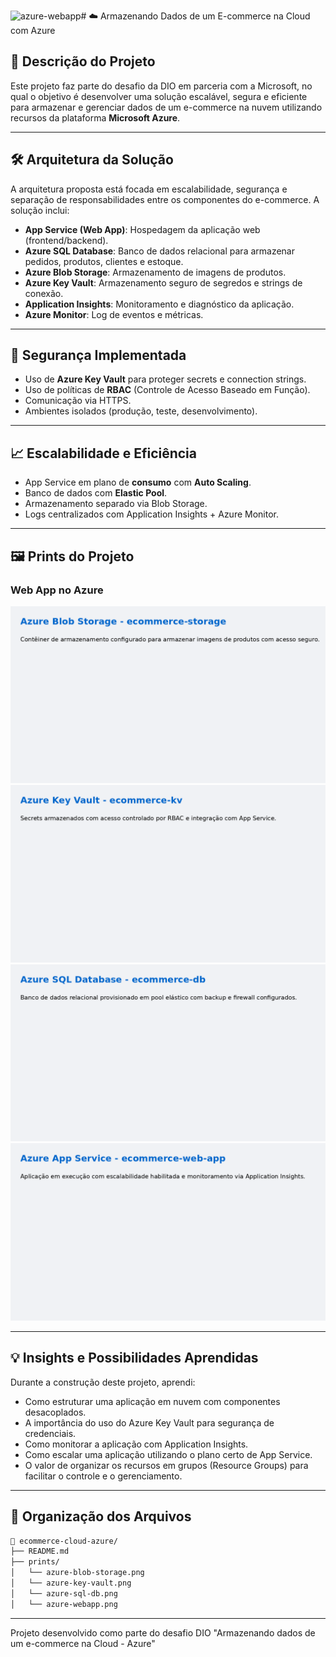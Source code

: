 ![azure-webapp](https://github.com/user-attachments/assets/2300d1c6-2e1f-414a-bc51-fb19d986b5e2)# ☁️ Armazenando Dados de um E-commerce na Cloud com Azure

## 🧾 Descrição do Projeto

Este projeto faz parte do desafio da DIO em parceria com a Microsoft, no qual o objetivo é desenvolver uma solução escalável, segura e eficiente para armazenar e gerenciar dados de um e-commerce na nuvem utilizando recursos da plataforma **Microsoft Azure**.

---

## 🛠️ Arquitetura da Solução

A arquitetura proposta está focada em escalabilidade, segurança e separação de responsabilidades entre os componentes do e-commerce. A solução inclui:

- **App Service (Web App)**: Hospedagem da aplicação web (frontend/backend).
- **Azure SQL Database**: Banco de dados relacional para armazenar pedidos, produtos, clientes e estoque.
- **Azure Blob Storage**: Armazenamento de imagens de produtos.
- **Azure Key Vault**: Armazenamento seguro de segredos e strings de conexão.
- **Application Insights**: Monitoramento e diagnóstico da aplicação.
- **Azure Monitor**: Log de eventos e métricas.

---

## 🔐 Segurança Implementada

- Uso de **Azure Key Vault** para proteger secrets e connection strings.
- Uso de políticas de **RBAC** (Controle de Acesso Baseado em Função).
- Comunicação via HTTPS.
- Ambientes isolados (produção, teste, desenvolvimento).

---

## 📈 Escalabilidade e Eficiência

- App Service em plano de **consumo** com **Auto Scaling**.
- Banco de dados com **Elastic Pool**.
- Armazenamento separado via Blob Storage.
- Logs centralizados com Application Insights + Azure Monitor.

---

## 🖼️ Prints do Projeto

### Web App no Azure
![Blob Storage](./prints/azure-blob-storage.png)
![Key Vault](./prints/azure-key-vault.png)
![Azure SQL](./prints/azure-sql-db.png)
![Web App no Azure](./prints/azure-webapp.png)

---

## 💡 Insights e Possibilidades Aprendidas

Durante a construção deste projeto, aprendi:

- Como estruturar uma aplicação em nuvem com componentes desacoplados.
- A importância do uso do Azure Key Vault para segurança de credenciais.
- Como monitorar a aplicação com Application Insights.
- Como escalar uma aplicação utilizando o plano certo de App Service.
- O valor de organizar os recursos em grupos (Resource Groups) para facilitar o controle e o gerenciamento.

---

## 📂 Organização dos Arquivos

```bash
📁 ecommerce-cloud-azure/
├── README.md
├── prints/
│   └── azure-blob-storage.png
│   └── azure-key-vault.png
│   └── azure-sql-db.png
│   └── azure-webapp.png

```

---

Projeto desenvolvido como parte do desafio DIO "Armazenando dados de um e-commerce na Cloud - Azure"
